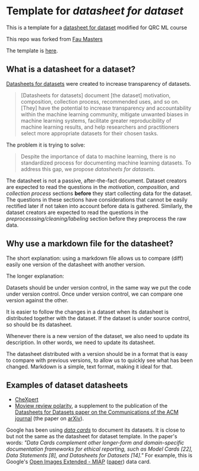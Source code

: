 # Template for _datasheet for dataset_

This is a template for a [datasheet for dataset](https://arxiv.org/abs/1803.09010) modified for QRC ML course

This repo was forked from [Fau Masters](https://github.com/fau-masters-collected-works-cgarbin/datasheet-for-dataset-template)

The template is [here](./datasheet-for-dataset-template.md).

## What is a datasheet for a dataset?

[Datasheets for datasets](https://arxiv.org/abs/1803.09010) were created to increase transparency
of datasets.

> [Datasheets for datasets] document [the dataset] motivation, composition, collection process,
> recommended uses, and so on. [They] have the potential to increase transparency and accountability
> within the machine learning community, mitigate unwanted biases in machine learning systems, facilitate
> greater reproducibility of machine learning results, and help researchers and practitioners select more
> appropriate datasets for their chosen tasks.

The problem it is trying to solve:

> Despite the importance of data to machine learning, there is no standardized process for
> documenting machine learning datasets. To address this gap, we propose _datasheets for datasets_.

The datasheet is not a passive, after-the-fact document. Dataset creators are expected to read the
questions in the _motivation_, _composition_, and _collection process_ sections **before** they start
collecting data for the dataset. The questions in these sections have considerations that cannot be easily rectified later if not taken
into account before data is gathered. Similarly, the dataset creators
are expected to read the questions in the _preprocesssing/cleaning/labeling_ section before they preprocess
the raw data.

## Why use a markdown file for the datasheet?

The short explanation: using a markdown file allows us to compare (diff) easily one version
of the datasheet with another version. 

The longer explanation:

Datasets should be under version control, in the same way we put the code under version
control. Once under version control, we can compare one version against the other.

It is easier to follow the changes in a dataset when its datasheet is distributed together
with the dataset. If the dataset is under source control, so should be its datasheet.

Whenever there is a new version of the dataset, we also need to update its description.
In other words, we need to update its datasheet.

The datasheet distributed with a version should be in a format that is easy to compare with
previous versions, to allow us to quickly see what has been changed. Markdown is a simple, text
format, making it ideal for that.

## Examples of dataset datasheets

- [CheXpert](https://arxiv.org/abs/2105.03020)
- [Moview review polarity](https://dl.acm.org/doi/10.1145/3458723), a supplement to the publication of the [Datasheets for Datasets paper on the Communications of the ACM journal](https://cacm.acm.org/magazines/2021/12/256932-datasheets-for-datasets/fulltext#FNB) (the paper on [arXiv](https://arxiv.org/abs/1803.09010)).

Google has been using _[data cards](https://arxiv.org/abs/2204.01075)_ to document its datasets. It is close to but not the same as the datasheet for dataset template. In the paper's words: _"Data Cards complement other longer-form and domain-specific documentation frameworks for ethical reporting, such as Model Cards [22], Data Statements [8], and Datasheets for Datasets [14]."_ For example, this is Google's [Open Images Extended - MIAP](https://storage.googleapis.com/openimages/open_images_extended_miap/Open%20Images%20Extended%20-%20MIAP%20-%20Data%20Card.pdf) ([paper](https://storage.googleapis.com/openimages/web/extended.html)) data card.


